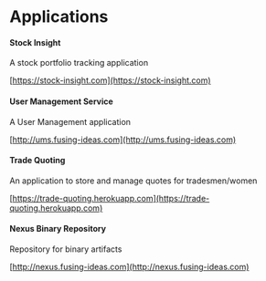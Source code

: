 # Applications


#### Stock Insight

A stock portfolio tracking application

[https://stock-insight.com](https://stock-insight.com)


#### User Management Service

A User Management application

[http://ums.fusing-ideas.com](http://ums.fusing-ideas.com)


#### Trade Quoting

An application to store and manage quotes for tradesmen/women

[https://trade-quoting.herokuapp.com](https://trade-quoting.herokuapp.com)


#### Nexus Binary Repository

Repository for binary artifacts

[http://nexus.fusing-ideas.com](http://nexus.fusing-ideas.com)